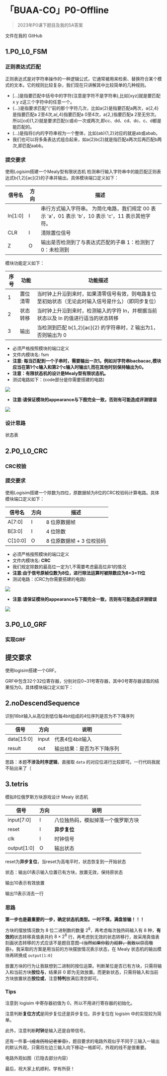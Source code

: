 # 「BUAA-CO」P0-Offline

> 2023年P0课下题目及我的5A答案

文件在我的 GitHub

## 1.P0_L0_FSM

### 正则表达式匹配

正则表达式是对字符串操作的一种逻辑公式，它通常被用来检索、替换符合某个模式的文本。它的规则比较复杂，我们现在只讲解其中比较简单的几种规则。

- [...]是指要匹配中括号中的字符(注意是字符不是字符串),比如[xyz]就是要匹配x y z这三个字符中的任意一个。
- {...}是指要求匹配”{“前的那个字符几次，比如a{2}是指要匹配a两次，a{2,4}是指要匹配a 2至4次,a{,4}指要匹配a 0至4次，a{2,}指要匹配a 2至无穷次。所以[cd]{1,2}就是要求匹配(c或d)一次或两次,即cc、dd、cd、dc、c、d都是能匹配的。
- (...)是指将()内的字符串视为一个整体，比如(ab){1,2}对应的就是ab或abab。
- 我们也可以将多条表达式组合起来，如a{2}b{2}就是指匹配a两次后再匹配b两次,即匹配aabb。

### 提交要求

使用Logisim搭建一个Mealy型有限状态机 检测串行输入字符串中的能匹配正则表达式b{1,2}[ac]{2}的子串并输出。具体模块端口定义如下：

| 信号名  | 方向 | 描述                                                         |
| ------- | ---- | ------------------------------------------------------------ |
| In[1:0] | I    | 串行方式输入字符串。 为简化电路，我们规定 00 表示 'a'，01 表示 'b'，10 表示 'c'，11 表示其他字符。 |
| CLR     | I    | 清除置位信号                                                 |
| Z       | O    | 输出是否检测到了与表达式匹配的子串 1：检测到了 0：未检测到   |

模块功能定义如下：

| 序号 | 功能     | 功能描述                                                     |
| ---- | -------- | ------------------------------------------------------------ |
| 1    | 置位清零 | 当时钟上升沿到来时，如果清零信号有效，则电路复位至初始状态（无论此时输入信号是什么）（即同步复位） |
| 2    | 状态转移 | 当时钟上升沿到来时，检测输入的字符 In，并根据当前状态以及 In 的值进行适当的状态转移 |
| 3    | 输出     | 当检测到匹配 b{1,2}[ac]{2} 的字符串时，Z 输出为1，否则输出为 0 |

- 必须严格按照模块的端口定义
- 文件内模块名: fsm
- **注意: 每当匹配到一个子串时，需要输出一次1。例如对字符串bacbacac,模块应当在第1个c输入和第2个c输入时输出1,而在其他时刻保持输出为0。**
- **注意：有限状态机的设计是Mealy型有限状态机。**
- 测试电路如下：(code部分是你需要搭建的电路)

![](images/9-3.png)

- **注意:请保证模块的appearance与下图完全一致，否则有可能造成评测错误**

![](images/9-5.png)



### 设计思路

状态表





## 2.P0_L0_CRC

### CRC校验

### 提交要求

使用Logisim搭建一个除数为四位，原数据帧为8位的CRC校验码计算电路。具体模块端口定义如下：

| 信号名  | 方向 | 描述                      |
| ------- | ---- | ------------------------- |
| A[7:0]  | I    | 8 位原数据帧              |
| B[3:0]  | I    | 4 位除数                  |
| C[10:0] | O    | 8 位原数据帧 + 3 位校验码 |

- 必须严格按照模块的端口定义
- 文件内模块名: **CRC**
- 我们规定除数的最高位一定为1,不需要考虑最高位非1的情况
- **注意:由于信号原帧位数为8位，进行除法运算时被除数应为8+3=11位**
- 测试电路：(CRC为你需要搭建的电路)

![](images/499-2.png)

- **注意:请保证模块的appearance与下图完全一致，否则有可能造成评测错误**

![](images/499-4.png)





## 3.P0_L0_GRF

### 实现GRF

## 提交要求

使用logisim搭建一个GRF。

GRF中包含32个32位寄存器，分别对应0~31号寄存器，其中0号寄存器读取的结果恒为0。具体模块端口定义如下：



## 2.noDescendSequence

识别16bit输入从高位到低位每4bit组成的4位序列是否为不下降序列

| 信号       | 方向  | 说明                       |
| ---------- | ----- | -------------------------- |
| data[15:0] | input | 代表4位4bit输入            |
| result     | out   | 输出结果：是否为不下降序列 |



思路：本题**不涉及时序逻辑**，直接取 `data` 的对应位进行比较即可。一行代码我就不贴出来了（



## 3.tetris

模拟8位俄罗斯方块游戏设计 Mealy 状态机

| 信号        | 方向 | 说明                               |
| ----------- | ---- | ---------------------------------- |
| input[7:0]  | I    | 八位独热码，模拟掉落一个俄罗斯方块 |
| reset       | I    | **异步复位**                       |
| clk         | I    | 时钟信号                           |
| output[1:0] | O    | 输出状态                           |

reset为**异步复位**，当reset为高电平时，状态恢复到一开始状态

状态：输出01表示输入位置已有方块，放置无效，保持原状态

输出10表示有效放置

输出11表示消去一行



### 思路

**第一步也是最重要的一步，确定状态机类型。一时不慎，满盘皆输！！！**

方块的摆放情况数为 8 位二进制数的数量 $2^8$，再考虑每次独热码输入有 8 种，**有效的**状态转移真值表共约 $8 \times 2^8$ 行，再考虑到无效的状态转移行，故采用真值表刻画状态转移的方式应该不是题目意图~~（当然如果你毅力超群，我致以崇高敬意）~~。我采取的方案是用当前的方块摆放情况表示状态，在 Mealy 状态机的输出模块再转换成 `output[1:0]`

放置方块的行为让我联想到二进制的按位运算。判断某位是否已有方块，只需将输入和当前方块**按位与**，结果非 0 即为无效放置。而更新状态，只需将输入和当前方块放置状态**按位或**，注意**特判**放满后清空即可。

### Tips

注意到 logisim 中寄存器初值为 0，所以不用进行寄存器的初始化。

注意判断**复位方式**是同步复位还是异步复位。异步复位在 logisim 中的实现较为简单。

此外，注意判断**时钟**是输入还是自带信号。

还有一件事~~（成龙历险记老爹音）~~，题目要求的电路外观似乎不同于三输入一输出的默认外观，只需将左边三输入向下移动一格即可，外观的线不是很重要。

电路外观如图（已隐去部分内容）





最后，祝大家上机顺利，学有所获！